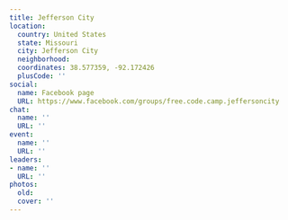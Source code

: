 ```yaml
---
title: Jefferson City
location:
  country: United States
  state: Missouri
  city: Jefferson City
  neighborhood: 
  coordinates: 38.577359, -92.172426
  plusCode: ''
social:
  name: Facebook page
  URL: https://www.facebook.com/groups/free.code.camp.jeffersoncity
chat:
  name: ''
  URL: ''
event:
  name: ''
  URL: ''
leaders:
- name: ''
  URL: ''
photos:
  old: 
  cover: ''
---
```

